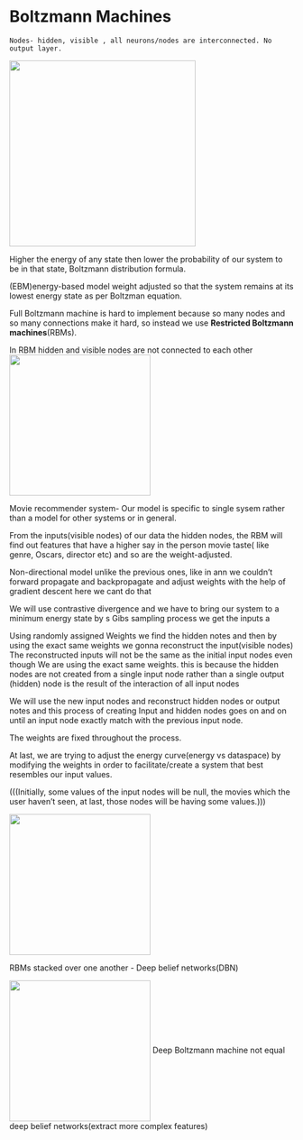 # Boltzmann Machines

    Nodes- hidden, visible , all neurons/nodes are interconnected. No output layer.
<img align="Center" height="330px"  src="https://user-images.githubusercontent.com/85345738/138544834-f4995292-4551-400f-8be1-adf0408a8f91.png" />

Higher the energy of any state then lower the probability of our system to be in that state, Boltzmann distribution formula.

(EBM)energy-based model weight adjusted so that the system remains at its lowest energy state as per Boltzman equation. 

Full Boltzmann machine is hard to implement because so many nodes and so many connections make it hard, so instead we use **Restricted Boltzmann machines**(RBMs).

In RBM hidden and visible nodes are not connected to each other
<img align="Center" height="250px"  src="https://user-images.githubusercontent.com/85345738/138545055-cfc0615c-158c-45e7-a048-fe1e235f9544.png" />

Movie recommender system- Our model is specific to single sysem rather than a model for other systems or in general. 

From the inputs(visible nodes) of our data the hidden nodes, the RBM will find out features that have a higher say in the person movie taste( like genre, Oscars, director etc) and so are the weight-adjusted.

Non-directional model unlike the previous ones, like in ann we couldn’t forward propagate and backpropagate and adjust weights with the help of gradient descent here we cant do that

We will use contrastive divergence and we have to bring our system to a minimum energy state by s
Gibs sampling process we get the inputs a

Using randomly assigned Weights we find the hidden notes and then by using the exact same weights we gonna reconstruct the input(visible nodes) 
The reconstructed inputs will not be the same as the initial input nodes even though We are using the exact same weights.  this is because the hidden nodes are not created from a single input node rather than a single output (hidden) node is the result of the interaction of all input nodes 

We will use the new input nodes and reconstruct hidden nodes or output notes and this process of creating Input and hidden nodes goes on and on until an input node exactly match with the previous input node. 

The weights are fixed throughout the process. 

At last, we are trying to adjust the energy curve(energy vs dataspace) by modifying the weights in order to facilitate/create a system that best resembles our input values.


(((Initially, some values of the input nodes will be null, the movies which the user haven’t seen, at last, those nodes will be having some values.)))



<img align="Center" height="250px"  src="https://user-images.githubusercontent.com/85345738/138544385-c8faad0a-7010-4a83-ad22-e65fdbe575d1.png" />

RBMs stacked over one another - Deep belief networks(DBN)

<img align="Center" height="250px"  src="https://user-images.githubusercontent.com/85345738/138544379-c0ad2da0-6072-40b2-9a72-7c1dee5f28cc.png" />
Deep Boltzmann machine not equal deep belief networks(extract more complex features)
